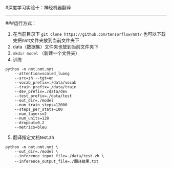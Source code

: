 #深度学习实验十：神经机器翻译

---

###运行方式：
1. 在当前目录下  ```git clone https://github.com/tensorflow/nmt/``` 也可以下载完把nmt文件夹放到当前文件夹下
2. data（数据集）文件夹也放到当前文件夹下
3. ```mkdir model```   （新建一个文件夹）
4. 训练
```
python -m nmt.nmt.nmt  
    --attention=scaled_luong 
    --src=zh --tgt=en 
    --vocab_prefix=./data/vocab  
    --train_prefix=./data/train 
    --dev_prefix=./data/dev  
    --test_prefix=./data/test 
    --out_dir=./model 
    --num_train_steps=12000 
    --steps_per_stats=100 
    --num_layers=2 
    --num_units=128 
    --dropout=0.2 
    --metrics=bleu
```
5. 翻译指定文档test.zh
```
python -m nmt.nmt.nmt \
    --out_dir=./model \
    --inference_input_file=./data/test.zh \
    --inference_output_file=./翻译结果.txt
```